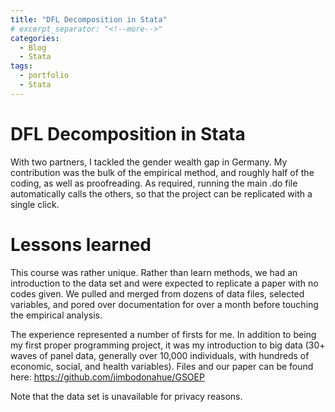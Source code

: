 ```yaml
---
title: "DFL Decomposition in Stata"
# excerpt_separator: "<!--more-->"
categories:
  - Blog
  - Stata
tags:
  - portfolio
  - Stata
---
```


# DFL Decomposition in Stata

With two partners, I tackled the gender wealth gap in Germany. My contribution was the bulk of the empirical method, and roughly half of the coding, as well as proofreading. As required, running the main .do file automatically calls the others, so that the project can be replicated with a single click.

# Lessons learned
This course was rather unique. Rather than learn methods, we had an introduction to the data set and were expected to replicate a paper with no codes given. We pulled and merged from dozens of data files, selected variables, and pored over documentation for over a month before touching the empirical analysis.

The experience represented a number of firsts for me. In addition to being my first proper programming project, it was my introduction to big data (30+ waves of panel data, generally over 10,000 individuals, with hundreds of economic, social, and health variables). Files and our paper can be found here: https://github.com/jimbodonahue/GSOEP

Note that the data set is unavailable for privacy reasons.
